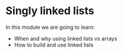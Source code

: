 # Singly linked lists

In this module we are going to learn:
 - When and why using linked lists vs arrays
 - How to build and use linked lists

